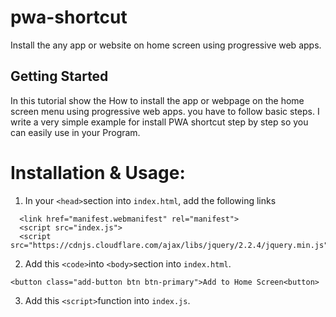 # pwa-shortcut
Install the any app or website on home screen using progressive web apps.
<h2>Getting Started</h2>
<p>In this tutorial show the How to install the app or webpage on the home screen menu using progressive web apps. you have to follow basic steps. I write a very simple example for install PWA shortcut step by step so you can easily use in your Program.
</p>
<h1>Installation & Usage:</h1>
<ol><li>In your <code>&lt;head&gt;</code>section into <code>index.html</code>, add the following links</li></ol>
<pre><code>  &lt;link href="manifest.webmanifest" rel="manifest"&gt;</code>
<code>  &lt;script src="index.js"&gt;</code>
<code>  &lt;script src="https://cdnjs.cloudflare.com/ajax/libs/jquery/2.2.4/jquery.min.js"&gt;</code></pre>
<ol start="2"><li>Add this <code>&lt;code&gt;</code>into <code>&lt;body&gt;</code>section into <code>index.html</code>.</li></ol>
<pre><code>&lt;button class="add-button btn btn-primary">Add to Home Screen&lt;button&gt;</code></pre>
<ol start="3"><li>Add this <code>&lt;script&gt;</code>function into <code>index.js</code>.</li></ol>
